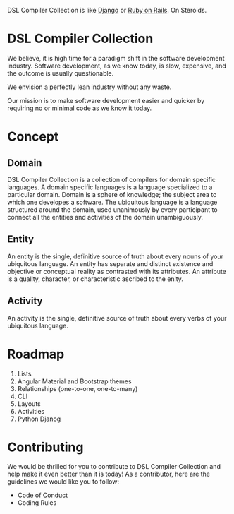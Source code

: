 DSL Compiler Collection is like [Django](https://www.djangoproject.com/) or [Ruby on Rails](https://rubyonrails.org/). On Steroids.

# DSL Compiler Collection

We believe, it is high time for a paradigm shift in the software development industry. Software development, as we know today, is slow, expensive, and the outcome is usually questionable. 

We envision a perfectly lean industry without any waste.

Our mission is to make software development easier and quicker by requiring no or minimal code as we know it today. 

# Concept

## Domain
DSL Compiler Collection is a collection of compilers for domain specific languages. A domain specific languages is a language specialized to a particular domain. Domain is a sphere of knowledge; the subject area to which one developes a software. The ubiquitous language is a language structured around the domain, used unanimously by every participant to connect all the entities and activities of the domain unambiguously. 

## Entity
An entity is the single, definitive source of truth about every nouns of your ubiquitous language. An entity has separate and distinct existence and objective or conceptual reality as contrasted with its attributes. An attribute is a quality, character, or characteristic ascribed to the enity.

## Activity
An activity is the single, definitive source of truth about every verbs of your ubiquitous language. 

# Roadmap
1. Lists
1. Angular Material and Bootstrap themes
1. Relationships (one-to-one, one-to-many)
1. CLI
1. Layouts
1. Activities
1. Python Djanog

# Contributing
We would be thrilled for you to contribute to DSL Compiler Collection and help make it even better than it is today! As a contributor, here are the guidelines we would like you to follow:

- Code of Conduct
- Coding Rules
